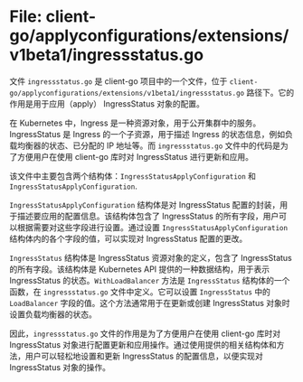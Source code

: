 # File: client-go/applyconfigurations/extensions/v1beta1/ingressstatus.go

文件 `ingressstatus.go` 是 client-go 项目中的一个文件，位于 `client-go/applyconfigurations/extensions/v1beta1/ingressstatus.go` 路径下。它的作用是用于应用（apply） IngressStatus 对象的配置。

在 Kubernetes 中，Ingress 是一种资源对象，用于公开集群中的服务。IngressStatus 是 Ingress 的一个子资源，用于描述 Ingress 的状态信息，例如负载均衡器的状态、已分配的 IP 地址等。而 `ingressstatus.go` 文件中的代码是为了方便用户在使用 client-go 库时对 IngressStatus 进行更新和应用。

该文件中主要包含两个结构体：`IngressStatusApplyConfiguration` 和 `IngressStatusApplyConfiguration`. 

`IngressStatusApplyConfiguration` 结构体是对 IngressStatus 配置的封装，用于描述要应用的配置信息。该结构体包含了 IngressStatus 的所有字段，用户可以根据需要对这些字段进行设置。通过设置 `IngressStatusApplyConfiguration` 结构体内的各个字段的值，可以实现对 IngressStatus 配置的更改。

`IngressStatus` 结构体是 IngressStatus 资源对象的定义，包含了 IngressStatus 的所有字段。该结构体是 Kubernetes API 提供的一种数据结构，用于表示 IngressStatus 的状态。`WithLoadBalancer` 方法是 `IngressStatus` 结构体的一个函数，在 `ingressstatus.go` 文件中定义。它可以设置 `IngressStatus` 中的 `LoadBalancer` 字段的值。这个方法通常用于在更新或创建 IngressStatus 对象时设置负载均衡器的状态。

因此，`ingressstatus.go` 文件的作用是为了方便用户在使用 client-go 库时对 IngressStatus 对象进行配置更新和应用操作。通过使用提供的相关结构体和方法，用户可以轻松地设置和更新 IngressStatus 的配置信息，以便实现对 IngressStatus 对象的操作。

